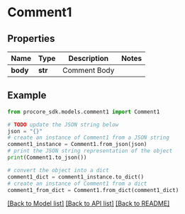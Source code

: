 # Comment1


## Properties

Name | Type | Description | Notes
------------ | ------------- | ------------- | -------------
**body** | **str** | Comment Body | 

## Example

```python
from procore_sdk.models.comment1 import Comment1

# TODO update the JSON string below
json = "{}"
# create an instance of Comment1 from a JSON string
comment1_instance = Comment1.from_json(json)
# print the JSON string representation of the object
print(Comment1.to_json())

# convert the object into a dict
comment1_dict = comment1_instance.to_dict()
# create an instance of Comment1 from a dict
comment1_from_dict = Comment1.from_dict(comment1_dict)
```
[[Back to Model list]](../README.md#documentation-for-models) [[Back to API list]](../README.md#documentation-for-api-endpoints) [[Back to README]](../README.md)



